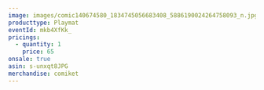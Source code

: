 ```yaml
---
image: images/comic140674580_1834745056683408_5886190024264758093_n.jpg
producttype: Playmat
eventId: mkb4XfKk_
pricings:
  - quantity: 1
    price: 65
onsale: true
asin: s-unxqt8JPG
merchandise: comiket
---
```

